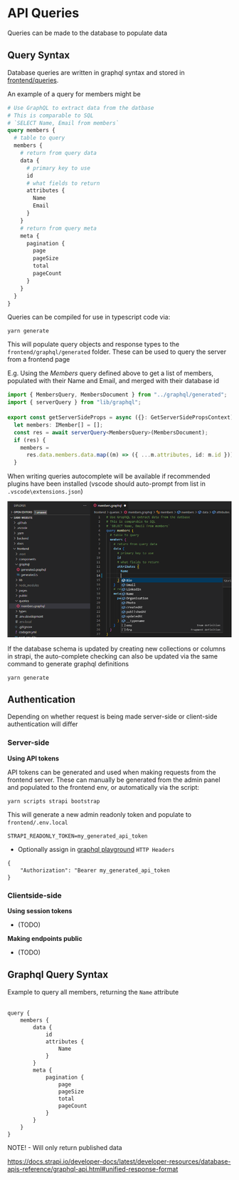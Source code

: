 # API Queries

Queries can be made to the database to populate data

## Query Syntax

Database queries are written in graphql syntax and stored in [frontend/queries](https://github.com/supportingami/sami-website/tree/main/frontend/queries).

An example of a query for members might be

```graphql
# Use GraphQL to extract data from the datbase
# This is comparable to SQL
# `SELECT Name, Email from members`
query members {
  # table to query
  members {
    # return from query data
    data {
      # primary key to use
      id
      # what fields to return
      attributes {
        Name
        Email
      }
    }
    # return from query meta
    meta {
      pagination {
        page
        pageSize
        total
        pageCount
      }
    }
  }
}
```

Queries can be compiled for use in typescript code via:

```
yarn generate
```

This will populate query objects and response types to the `frontend/graphql/generated` folder. These can be used to query the server from a frontend page

E.g. Using the _Members_ query defined above to get a list of members, populated with their Name and Email, and merged with their database id

```ts
import { MembersQuery, MembersDocument } from "../graphql/generated";
import { serverQuery } from "lib/graphql";

export const getServerSideProps = async ({}: GetServerSidePropsContext) => {
  let members: IMember[] = [];
  const res = await serverQuery<MembersQuery>(MembersDocument);
  if (res) {
    members =
      res.data.members.data.map((m) => ({ ...m.attributes, id: m.id })) || [];
  }
```

When writing queries autocomplete will be available if recommended plugins have been installed (vscode should auto-prompt from list in `.vscode\extensions.json`)

![](images/query-autocomplete.png)

If the database schema is updated by creating new collections or columns in strapi, the auto-complete checking can also be updated via the same command to generate graphql definitions

```
yarn generate
```

## Authentication

Depending on whether request is being made server-side or client-side authentication will differ

### Server-side

**Using API tokens**

API tokens can be generated and used when making requests from the frontend server.
These can manually be generated from the admin panel and populated to the frontend env, or automatically via the script:

```
yarn scripts strapi bootstrap
```

This will generate a new admin readonly token and populate to `frontend/.env.local`

```
STRAPI_READONLY_TOKEN=my_generated_api_token
```

- Optionally assign in [graphql playground](http://localhost:1337/graphql) `HTTP Headers`

```
{
    "Authorization": "Bearer my_generated_api_token
}
```

### Clientside-side

**Using session tokens**

- (TODO)

**Making endpoints public**

- (TODO)

## Graphql Query Syntax

Example to query all members, returning the `Name` attribute

```

query {
    members {
        data {
            id
            attributes {
                Name
            }
        }
        meta {
            pagination {
                page
                pageSize
                total
                pageCount
            }
        }
    }
}

```

NOTE! - Will only return published data

https://docs.strapi.io/developer-docs/latest/developer-resources/database-apis-reference/graphql-api.html#unified-response-format
